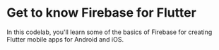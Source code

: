 # Get to know Firebase for Flutter
In this codelab, you'll learn some of the basics of Firebase for creating Flutter mobile apps for Android and iOS.
